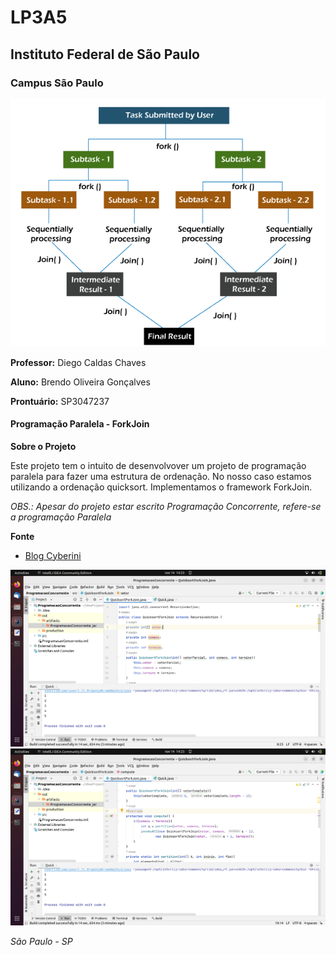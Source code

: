 # LP3A5
## Instituto Federal de São Paulo
### Campus São Paulo

![IFSP](img3.png)

**Professor:** Diego Caldas Chaves

**Aluno:** Brendo Oliveira Gonçalves

**Prontuário:** SP3047237

#### Programação Paralela - ForkJoin

**Sobre o Projeto**

Este projeto tem o intuito de desenvolvover um projeto de programação paralela para fazer uma estrutura de ordenação. No nosso caso estamos utilizando a ordenação quicksort. Implementamos o framework ForkJoin.


*OBS.: Apesar do projeto estar escrito Programação Concorrente, refere-se a programação Paralela*

**Fonte**
* [Blog Cyberini](https://www.blogcyberini.com/2018/09/quicksort-paralelo-em-java-fork-join.html)


![IFSP](print1.png)
![IFSP](print2.png)

*São Paulo - SP*
